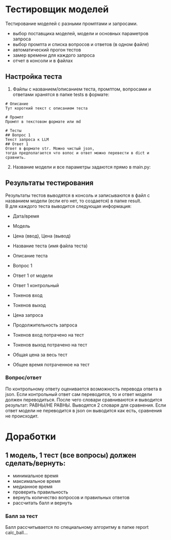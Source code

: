 # Тестировщик моделей
Тестирование моделей с разными промптами и запросами. 
- выбор поставщика моделей, модели и основных параметров запроса
- выбор промпта и списка вопросов и ответов (в одном файле)
- автоматический прогон тестов
- замер времени для каждого запроса
- отчет в консоли и в файлах

## Настройка теста
1. Файлы с названием/описанием теста, промптом, вопросами и ответами хранятся в папке tests в формате:
``` markdawn
# Описание
Тут короткий текст с описанием теста

# Промпт
Промпт в текстовом формате или md

# Тесты
## Вопрос 1
Текст запроса к LLM
## Ответ 1
Ответ в формате str. Можно чистый json, 
тогда предполагается что вопос и ответ можно перевести в dict и сравнить.
```
2. Название модели и все параметры задаются прямо в main.py:


## Результаты тестирования
Результаты тестов выводятся в консоль и записываются в файл с 
названием модели (если его нет, то создается) в папке result.  
В для каждого теста выводится следующая информация:

- Дата/время
- Модель
- Цена (ввод), Цена (вывод)
- Название теста (имя файла теста)
- Описание теста

- Вопрос 1
- Ответ 1 от модели
- Ответ 1 контрольный
- Токенов вход
- Токенов выход
- Цена запроса
- Продолжительность запроса

- Токенов вход потрачено на тест
- Токенов выход потрачено на тест
- Общая цена за весь тест
- Общее время потраченное на тест

### Вопрос/ответ
По контрольному ответу оценивается возможность перевода ответа в json.
Если контрольный ответ сам переводится, то и ответ модели должен переводиться.
После чего словари сравниваются и выводится результат: РАВНЫ/НЕ РАВНЫ.
Выводятся 2 словаря для сравнения.
Если ответ модели не переводится в json он выводится как есть, 
сравнения не происходит.

# Доработки
## 1 модель, 1 тест (все вопросы) должен сделать/вернуть:
- минимальное время
- максимальное время
- медианное время
- проверить правильность
- вернуть количество вопросов и правильных ответов
- рассчитать балл и вернуть

### Балл за тест
Балл рассчитывается по специальному алгоритму в папке report calc_ball...

